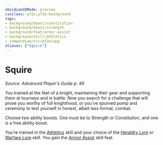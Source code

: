 ```yaml
---
obsidianUIMode: preview
cssclass: pf2e,pf2e-background
tags:
- background/boost/constitution
- background/boost/strength
- background/feat/armor-assist
- background/skill/athletics
- compendium/src/pf2e/apg
aliases: ["Squire"]
---
```

# Squire
*Source: Advanced Player's Guide p. 49*  

You trained at the feet of a knight, maintaining their gear and supporting them at tourneys and in battle. Now you search for a challenge that will prove you worthy of full knighthood, or you've spurned pomp and ceremony to test yourself in honest, albeit less formal, combat.

Choose two ability boosts. One must be to Strength or Constitution, and one is a free ability boost.

You're trained in the [Athletics](../../skills.md#Athletics) skill and your choice of the [Heraldry Lore](../../skills.md#Lore) or [Warfare Lore](../../skills.md#Lore) skill. You gain the [Armor Assist](../../feats/armor-assist-apg.md) skill feat.